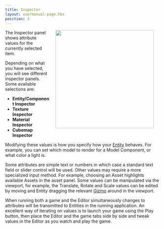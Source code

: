 ```yaml
---
title: Inspector
layout: usermanual-page.hbs
position: 3
---
```


<img loading="lazy" src="/images/user-manual/editor/inspector/inspector.png" style="float: right; padding: 20px; padding-top: 0px;" width="320" />

The Inspector panel shows attribute values for the currently selected item.

Depending on what you have selected, you will see different inspector panels. Some available selections are:

* **Entity/Component Inspector**
* **Texture Inspector**
* **Material Inspector**
* **Cubemap Inspector**

Modifying these values is how you specify how your [Entity][1] behaves. For example, you can set which model to render for a Model Component, or what color a light is.

Some attributes are simple text or numbers in which case a standard text field or slider control will be used. Other values may require a more specialized input method. For example, choosing an Asset highlights available Assets in the asset panel. Some values can be manipulated via the viewport, for example, the Translate, Rotate and Scale values can be edited by moving and Entity dragging the relevant [Gizmo][2] around in the viewport.

When running both a game and the Editor simultaneously changes to attributes will be transmitted to Entities in the running application. An excellent way of iterating on values is to launch your game using the Play button, then place the Editor and the game tabs side by side and tweak values in the Editor as you watch and play the game.

[1]: /user-manual/glossary#entity
[2]: /user-manual/glossary#gizmo

